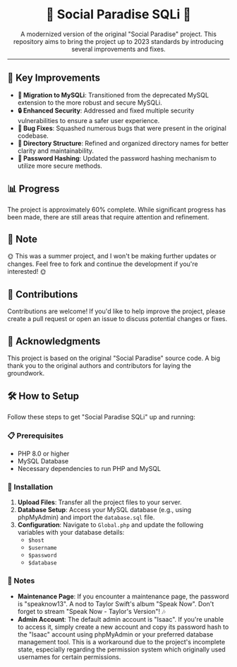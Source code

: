 <h1 align="center">🌴 Social Paradise SQLi 🌴</h1>

<p align="center">
  A modernized version of the original "Social Paradise" project. This repository aims to bring the project up to 2023 standards by introducing several improvements and fixes.
</p>

---

## 🚀 Key Improvements

- **🔁 Migration to MySQLi**: Transitioned from the deprecated MySQL extension to the more robust and secure MySQLi.
- **🔒 Enhanced Security**: Addressed and fixed multiple security vulnerabilities to ensure a safer user experience.
- **🐞 Bug Fixes**: Squashed numerous bugs that were present in the original codebase.
- **📂 Directory Structure**: Refined and organized directory names for better clarity and maintainability.
- **🔐 Password Hashing**: Updated the password hashing mechanism to utilize more secure methods.
  
## 📊 Progress

The project is approximately 60% complete. While significant progress has been made, there are still areas that require attention and refinement.

## 📝 Note

🌞 This was a summer project, and I won't be making further updates or changes. Feel free to fork and continue the development if you're interested! 🌞

## 🤝 Contributions

Contributions are welcome! If you'd like to help improve the project, please create a pull request or open an issue to discuss potential changes or fixes.

## 🙏 Acknowledgments

This project is based on the original "Social Paradise" source code. A big thank you to the original authors and contributors for laying the groundwork.

## 🛠 How to Setup

Follow these steps to get "Social Paradise SQLi" up and running:

### 📋 Prerequisites

- PHP 8.0 or higher
- MySQL Database
- Necessary dependencies to run PHP and MySQL

### 🚀 Installation

1. **Upload Files**: Transfer all the project files to your server.
2. **Database Setup**: Access your MySQL database (e.g., using phpMyAdmin) and import the `database.sql` file.
3. **Configuration**: Navigate to `Global.php` and update the following variables with your database details:
   - `$host`
   - `$username`
   - `$password`
   - `$database`

### 📌 Notes

- **Maintenance Page**: If you encounter a maintenance page, the password is "speaknow13". A nod to Taylor Swift's album "Speak Now". Don't forget to stream "Speak Now - Taylor's Version"! 🎶
- **Admin Account**: The default admin account is "Isaac". If you're unable to access it, simply create a new account and copy its password hash to the "Isaac" account using phpMyAdmin or your preferred database management tool. This is a workaround due to the project's incomplete state, especially regarding the permission system which originally used usernames for certain permissions.



